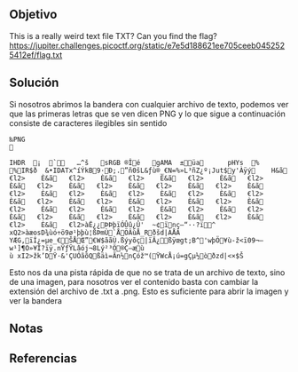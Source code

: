 ## Objetivo
This is a really weird text file TXT? Can you find the flag?
https://jupiter.challenges.picoctf.org/static/e7e5d188621ee705ceeb0452525412ef/flag.txt

## Solución
Si nosotros abrimos la bandera con cualquier archivo de texto, podemos ver que las primeras letras que se ven dicen PNG y lo que sigue a continuación consiste de caracteres ilegibles sin sentido

```
‰PNG

   
IHDR  ¡  `   …­^š   sRGB ®Îé   gAMA  ±üa   	pHYs  %  %IR$ð  &•IDATx^íÝkB9·Ð;.”ñ0šL&ƒù®_€N=%»L³ñZ¿º¡Jut$y'Àÿý    H&ã   €l2>    È&ã   €l2>    È&ã   €l2>    È&ã   €l2>    È&ã   €l2>    È&ã   €l2>    È&ã   €l2>    È&ã   €l2>    È&ã   €l2>    È&ã   €l2>    È&ã   €l2>    È&ã   €l2>    È&ã   €l2>    È&ã   €l2>    È&ã   €l2>    È&ã   €l2>    È&ã   €l2>    È&ã   €l2>    È&ã   €l2>    È&ã   €l2>    È&ã   €l2>    È&ã   €l2>    È&ã   €l2>    È&ã   €l2>    È&ã   €l2>    È&ã   €l2>    È&ã   €l2>    È&ã   €l2>    È&ã   €l2>àË¿¿ÞÞþïÓÛû¿Û'  ~¢ïnç–“··?ï^ xQ2>àæosD¾ùó÷ö9ø¹þþù¦ßÞmÙ`ÅÖÂùÅ_Rðšd|ÀÅÂ	YÆG‚ïÍ¿=µe_€ŠÅŒ”€W$ããÙ.ßýyõç|ïÄ¿ßÿœgt;B^'wþÖ¥ù-ž<ï09¬–w¹]¶O»¥Ì?ïÿ.nŸƒŸLâój¬8Lý²³Ö®Ç–æù
ù xI2>žk’DŸ·&'ÇUÓãõQßä­ì=Ãn½nÇóž™(ŸWcÅ¡ú=g­Çµ½òðzd|<×$Š
```

Esto nos da una pista rápida de que no se trata de un archivo de texto, sino de una imagen, para nosotros ver el contenido basta con cambiar la extensión del archivo de .txt a .png. Esto es suficiente para abrir la imagen y ver la bandera


## Notas

## Referencias